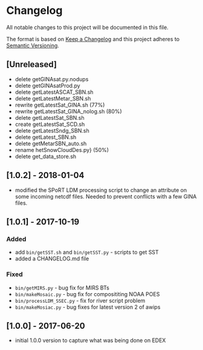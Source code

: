 # Changelog
All notable changes to this project will be documented in this file.

The format is based on [Keep a Changelog](http://keepachangelog.com/en/1.0.0/)
and this project adheres to [Semantic Versioning](http://semver.org/spec/v2.0.0.html).

## [Unreleased]
 - delete getGINAsat.py.nodups
 - delete getGINAsatProd.py
 - delete getLatestASCAT_SBN.sh
 - delete getLatestMetar_SBN.sh
 - rewrite getLatestSat_GINA.sh (77%)
 - rewrite getLatestSat_GINA_nolog.sh (80%)
 - delete getLatestSat_SBN.sh
 - create getLatestSat_SCD.sh
 - delete getLatestSndg_SBN.sh
 - delete getLatest_SBN.sh
 - delete getMetarSBN_auto.sh
 - rename hetSnowCloudDes.py} (50%)
 - delete get_data_store.sh

## [1.0.2] - 2018-01-04
- modified the SPoRT LDM processing script to change an attribute on some incoming
  netcdf files. Needed to prevent conflicts with a few GINA files.
## [1.0.1] - 2017-10-19
### Added
- add `bin/getSST.sh` and `bin/getSST.py` - scripts to get SST 
- added a CHANGELOG.md file
### Fixed
- `bin/getMIRS.py` - bug fix for MIRS BTs
- `bin/makeMosaic.py` - bug fix for composititing NOAA POES
- `bin/processLDM_SSEC.py` - fix for river script problem
- `bin/makeMosiac.py` - bug fixes for latest version 2 of awips

## [1.0.0] - 2017-06-20
- initial 1.0.0 version to capture what was being done on EDEX

